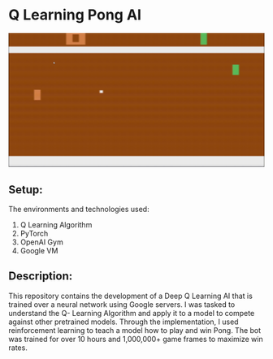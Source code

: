 # Q Learning Pong AI

![Pong AI Gif](final_model.gif)

## Setup: 
The environments and technologies used: 
1. Q Learning Algorithm
2. PyTorch 
3. OpenAI Gym
4. Google VM

## Description: 
This repository contains the development of a Deep Q Learning AI that is trained
over a neural network using Google servers. I was tasked to understand the Q-
Learning Algorithm and apply it to a model to compete against other pretrained
models. Through the implementation, I used reinforcement learning to teach a
model how to play and win Pong. The bot was trained for over 10 hours and
1,000,000+ game frames to maximize win rates. 



